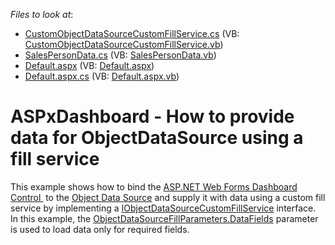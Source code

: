 <!-- default file list -->
*Files to look at*:
* [CustomObjectDataSourceCustomFillService.cs](./CS/DXWebApplication5/CustomObjectDataSourceCustomFillService.cs) (VB: [CustomObjectDataSourceCustomFillService.vb](./VB/DXWebApplication5/CustomObjectDataSourceCustomFillService.vb))
* [SalesPersonData.cs](./CS/DXWebApplication5/SalesPersonData.cs) (VB: [SalesPersonData.vb](./VB/DXWebApplication5/SalesPersonData.vb))
* [Default.aspx](./CS/DXWebApplication5/Default.aspx) (VB: [Default.aspx](./VB/DXWebApplication5/Default.aspx))
* [Default.aspx.cs](./CS/DXWebApplication5/Default.aspx.cs) (VB: [Default.aspx.vb](./VB/DXWebApplication5/Default.aspx.vb))
<!-- default file list end -->
# ASPxDashboard - How to provide data for ObjectDataSource using a fill service

This example shows how to bind the <a href="https://documentation.devexpress.com/Dashboard/16976/Creating-the-Designer-and-Viewer-Applications/Web-Dashboard/ASP-NET-Web-Forms-Dashboard-Control">ASP.NET Web Forms Dashboard Control
</a> to the <a href="https://documentation.devexpress.com/#Dashboard/clsDevExpressDashboardCommonDashboardObjectDataSourcetopic">Object Data Source</a> and supply it with data using a custom fill service by implementing a <a href="https://documentation.devexpress.com/Dashboard/DevExpress.DashboardCommon.IObjectDataSourceCustomFillService.class">IObjectDataSourceCustomFillService</a> interface. In this example, the <a href="https://documentation.devexpress.com/Dashboard/DevExpress.DashboardCommon.ObjectDataSourceFillParameters.DataFields.property">ObjectDataSourceFillParameters.DataFields</a> parameter is used to load data only for required fields.

<br/>
